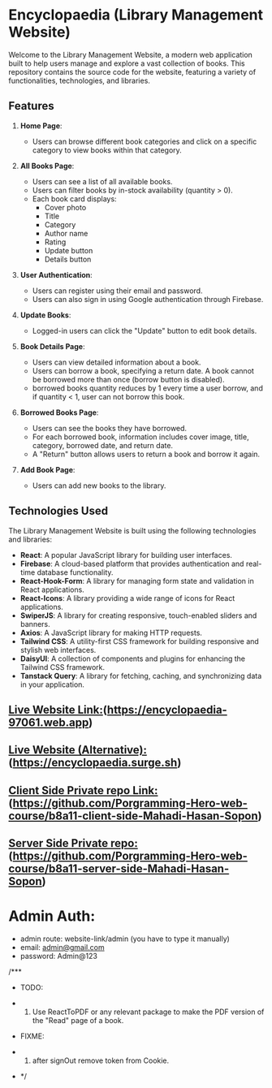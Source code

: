 # Encyclopaedia (Library Management Website)

Welcome to the Library Management Website, a modern web application built to help users manage and explore a vast collection of books. This repository contains the source code for the website, featuring a variety of functionalities, technologies, and libraries.

## Features

1. **Home Page**:

   - Users can browse different book categories and click on a specific category to view books within that category.

2. **All Books Page**:

   - Users can see a list of all available books.
   - Users can filter books by in-stock availability (quantity > 0).
   - Each book card displays:
     - Cover photo
     - Title
     - Category
     - Author name
     - Rating
     - Update button
     - Details button

3. **User Authentication**:

   - Users can register using their email and password.
   - Users can also sign in using Google authentication through Firebase.

4. **Update Books**:

   - Logged-in users can click the "Update" button to edit book details.

5. **Book Details Page**:

   - Users can view detailed information about a book.
   - Users can borrow a book, specifying a return date. A book cannot be borrowed more than once (borrow button is disabled).
   - borrowed books quantity reduces by 1 every time a user borrow, and if quantity < 1, user can not borrow this book.

6. **Borrowed Books Page**:

   - Users can see the books they have borrowed.
   - For each borrowed book, information includes cover image, title, category, borrowed date, and return date.
   - A "Return" button allows users to return a book and borrow it again.

7. **Add Book Page**:
   - Users can add new books to the library.

## Technologies Used

The Library Management Website is built using the following technologies and libraries:

- **React**: A popular JavaScript library for building user interfaces.
- **Firebase**: A cloud-based platform that provides authentication and real-time database functionality.
- **React-Hook-Form**: A library for managing form state and validation in React applications.
- **React-Icons**: A library providing a wide range of icons for React applications.
- **SwiperJS**: A library for creating responsive, touch-enabled sliders and banners.
- **Axios**: A JavaScript library for making HTTP requests.
- **Tailwind CSS**: A utility-first CSS framework for building responsive and stylish web interfaces.
- **DaisyUI**: A collection of components and plugins for enhancing the Tailwind CSS framework.
- **Tanstack Query**: A library for fetching, caching, and synchronizing data in your application.

## [Live Website Link:](https://encyclopaedia-97061.web.app)(https://encyclopaedia-97061.web.app)

## [Live Website (Alternative):](https://encyclopaedia.surge.sh)(https://encyclopaedia.surge.sh)

## [ Client Side Private repo Link:](https://github.com/Porgramming-Hero-web-course/b8a11-client-side-Mahadi-Hasan-Sopon)(https://github.com/Porgramming-Hero-web-course/b8a11-client-side-Mahadi-Hasan-Sopon)

## [ Server Side Private repo:](https://github.com/Porgramming-Hero-web-course/b8a11-server-side-Mahadi-Hasan-Sopon)(https://github.com/Porgramming-Hero-web-course/b8a11-server-side-Mahadi-Hasan-Sopon)

# Admin Auth:

- admin route: website-link/admin (you have to type it manually)
- email: admin@gmail.com
- password: Admin@123

/\*\*\*

- TODO:
- 1.  Use ReactToPDF or any relevant package to make the PDF version of the "Read" page of a book.

- FIXME: 
- 1. after signOut remove token from Cookie.

- \*/
